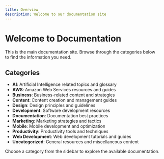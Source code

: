 ```yaml
---
title: Overview
description: Welcome to our documentation site
---
```


# Welcome to Documentation

This is the main documentation site. Browse through the categories below to find the information you need.

## Categories

- **AI**: Artificial Intelligence related topics and glossary
- **AWS**: Amazon Web Services resources and guides
- **Business**: Business-related content and strategies
- **Content**: Content creation and management guides
- **Design**: Design principles and guidelines
- **Development**: Software development resources
- **Documentation**: Documentation best practices
- **Marketing**: Marketing strategies and tactics
- **Mobile**: Mobile development and optimization
- **Productivity**: Productivity tools and techniques
- **Web Development**: Web development tutorials and guides
- **Uncategorized**: General resources and miscellaneous content

Choose a category from the sidebar to explore the available documentation.
